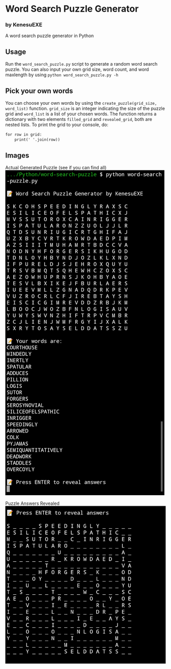 # Word Search Puzzle Generator
### by KenesuEXE

A word search puzzle generator in Python   

## Usage
Run the `word_search_puzzle.py` script to generate a random word search puzzle.
You can also input your own grid size, word count, and word maxlength by using `python word_search_puzzle.py -h`

## Pick your own words
You can choose your own words by using the `create_puzzle(grid_size, word_list)` function. 
`grid_size` is an integer indicating the size of the puzzle grid and `word_list` is a list of your chosen words.
The function returns a dictionary with two elements `filled_grid` and `revealed_grid`, both are nested lists.
To print the grid to your console, do:
```
for row in grid:
    print(' '.join(row))
```


## Images 

Actual Generated Puzzle (see if you can find all)
![Image 1](image1.jpg)

Puzzle Answers Revealed
![Image 2](image2.png)
